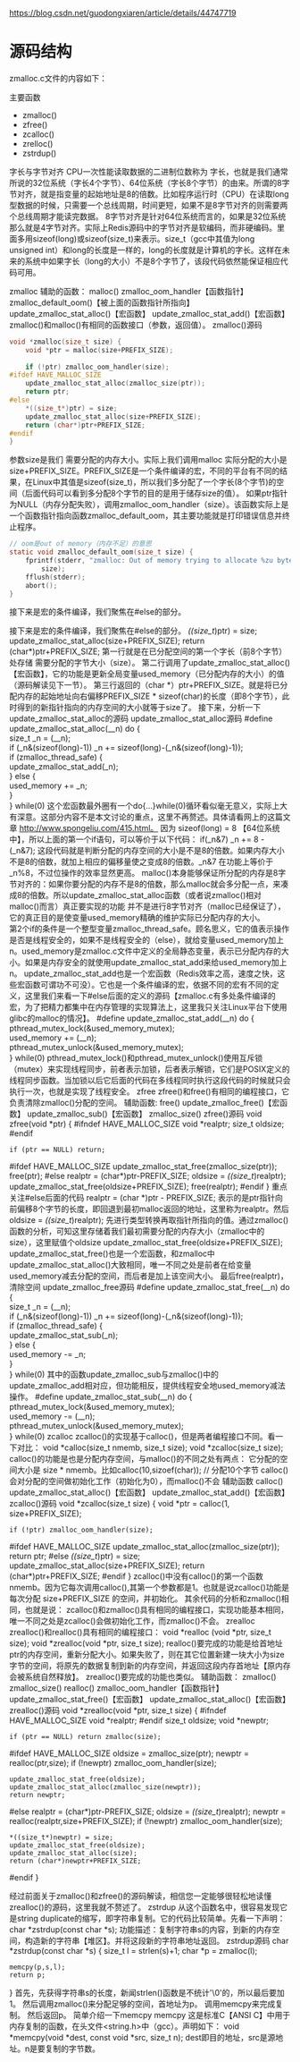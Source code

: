 

https://blog.csdn.net/guodongxiaren/article/details/44747719

# 源码结构

zmalloc.c文件的内容如下：

主要函数

- zmalloc()
- zfree()
- zcalloc()
- zrelloc()
- zstrdup()

字长与字节对齐
        CPU一次性能读取数据的二进制位数称为 字长，也就是我们通常所说的32位系统（字长4个字节）、64位系统（字长8个字节）的由来。所谓的8字节对齐，就是指变量的起始地址是8的倍数。比如程序运行时（CPU）在读取long型数据的时候，只需要一个总线周期，时间更短，如果不是8字节对齐的则需要两个总线周期才能读完数据。
         8字节对齐是针对64位系统而言的，如果是32位系统那么就是4字节对齐。实际上Redis源码中的字节对齐是软编码，而非硬编码。里面多用sizeof(long)或sizeof(size_t)来表示。size_t（gcc中其值为long unsigned int）和long的长度是一样的，long的长度就是计算机的字长。这样在未来的系统中如果字长（long的大小）不是8个字节了，该段代码依然能保证相应代码可用。



zmalloc
        辅助的函数：
malloc()
zmalloc_oom_handler【函数指针】
zmalloc_default_oom()【被上面的函数指针所指向】
update_zmalloc_stat_alloc()【宏函数】
update_zmalloc_stat_add()【宏函数】
zmalloc()和malloc()有相同的函数接口（参数，返回值）。 
zmalloc()源码

```c
void *zmalloc(size_t size) {
    void *ptr = malloc(size+PREFIX_SIZE);
 
    if (!ptr) zmalloc_oom_handler(size);
#ifdef HAVE_MALLOC_SIZE
    update_zmalloc_stat_alloc(zmalloc_size(ptr));
    return ptr;
#else
    *((size_t*)ptr) = size;
    update_zmalloc_stat_alloc(size+PREFIX_SIZE);
    return (char*)ptr+PREFIX_SIZE;
#endif
}
```



参数size是我们 需要分配的内存大小。实际上我们调用malloc 实际分配的大小是size+PREFIX_SIZE。PREFIX_SIZE是一个条件编译的宏，不同的平台有不同的结果，在Linux中其值是sizeof(size_t)，所以我们多分配了一个字长(8个字节)的空间（后面代码可以看到多分配8个字节的目的是用于储存size的值）。
        如果ptr指针为NULL（内存分配失败），调用zmalloc_oom_handler（size）。该函数实际上是一个函数指针指向函数zmalloc_default_oom，其主要功能就是打印错误信息并终止程序。

```c
// oom是out of memory（内存不足）的意思
static void zmalloc_default_oom(size_t size) {
    fprintf(stderr, "zmalloc: Out of memory trying to allocate %zu bytes\n",
        size);
    fflush(stderr);
    abort();
}
```

接下来是宏的条件编译，我们聚焦在#else的部分。

接下来是宏的条件编译，我们聚焦在#else的部分。
    *((size_t*)ptr) = size;
    update_zmalloc_stat_alloc(size+PREFIX_SIZE);
    return (char*)ptr+PREFIX_SIZE;
第一行就是在已分配空间的第一个字长（前8个字节）处存储 需要分配的字节大小（size）。
第二行调用了update_zmalloc_stat_alloc()【宏函数】，它的功能是更新全局变量used_memory（已分配内存的大小）的值（源码解读见下一节）。
第三行返回的（char *）ptr+PREFIX_SIZE。就是将已分配内存的起始地址向右偏移PREFIX_SIZE * sizeof(char)的长度（即8个字节），此时得到的新指针指向的内存空间的大小就等于size了。
接下来，分析一下update_zmalloc_stat_alloc的源码
update_zmalloc_stat_alloc源码
#define update_zmalloc_stat_alloc(__n) do { \
    size_t _n = (__n); \
    if (_n&(sizeof(long)-1)) _n += sizeof(long)-(_n&(sizeof(long)-1)); \
    if (zmalloc_thread_safe) { \
        update_zmalloc_stat_add(_n); \
    } else { \
        used_memory += _n; \
    } \
} while(0)
这个宏函数最外圈有一个do{...}while(0)循环看似毫无意义，实际上大有深意。这部分内容不是本文讨论的重点，这里不再赘述。具体请看网上的这篇文章  http://www.spongeliu.com/415.html。
        因为 sizeof(long) = 8 【64位系统中】，所以上面的第一个if语句，可以等价于以下代码：
     if(_n&7) _n += 8 - (_n&7);
         这段代码就是判断分配的内存空间的大小是不是8的倍数。如果内存大小不是8的倍数，就加上相应的偏移量使之变成8的倍数。_n&7 在功能上等价于 _n%8，不过位操作的效率显然更高。
        malloc()本身能够保证所分配的内存是8字节对齐的：如果你要分配的内存不是8的倍数，那么malloc就会多分配一点，来凑成8的倍数。所以update_zmalloc_stat_alloc函数（或者说zmalloc()相对malloc()而言）真正要实现的功能 并不是进行8字节对齐（malloc已经保证了），它的真正目的是使变量used_memory精确的维护实际已分配内存的大小。       
        第2个if的条件是一个整型变量zmalloc_thread_safe。顾名思义，它的值表示操作是否是线程安全的，如果不是线程安全的（else），就给变量used_memory加上n。used_memory是zmalloc.c文件中定义的全局静态变量，表示已分配内存的大小。如果是内存安全的就使用update_zmalloc_stat_add来给used_memory加上n。
        update_zmalloc_stat_add也是一个宏函数（Redis效率之高，速度之快，这些宏函数可谓功不可没）。它也是一个条件编译的宏，依据不同的宏有不同的定义，这里我们来看一下#else后面的定义的源码【zmalloc.c有多处条件编译的宏，为了把精力都集中在内存管理的实现算法上，这里我只关注Linux平台下使用glibc的malloc的情况】。
#define update_zmalloc_stat_add(__n) do { \
    pthread_mutex_lock(&used_memory_mutex); \
    used_memory += (__n); \
    pthread_mutex_unlock(&used_memory_mutex); \
} while(0)
        pthread_mutex_lock()和pthread_mutex_unlock()使用互斥锁（mutex）来实现线程同步，前者表示加锁，后者表示解锁，它们是POSIX定义的线程同步函数。当加锁以后它后面的代码在多线程同时执行这段代码的时候就只会执行一次，也就是实现了线程安全。
zfree
        zfree()和free()有相同的编程接口，它负责清除zmalloc()分配的空间。
辅助函数:
free()
update_zmalloc_free()【宏函数】
update_zmalloc_sub()【宏函数】
zmalloc_size()
zfree()源码
void zfree(void *ptr) {
#ifndef HAVE_MALLOC_SIZE
    void *realptr;
    size_t oldsize;
#endif

    if (ptr == NULL) return;
#ifdef HAVE_MALLOC_SIZE
    update_zmalloc_stat_free(zmalloc_size(ptr));
    free(ptr);
#else
    realptr = (char*)ptr-PREFIX_SIZE;
    oldsize = *((size_t*)realptr);
    update_zmalloc_stat_free(oldsize+PREFIX_SIZE);
    free(realptr);
#endif
}
重点关注#else后面的代码
realptr = (char *)ptr - PREFIX_SIZE;
表示的是ptr指针向前偏移8个字节的长度，即回退到最初malloc返回的地址，这里称为realptr。然后
 oldsize = *((size_t*)realptr);
先进行类型转换再取指针所指向的值。通过zmalloc()函数的分析，可知这里存储着我们最初需要分配的内存大小（zmalloc中的size），这里赋值个oldsize
update_zmalloc_stat_free(oldsize+PREFIX_SIZE);
update_zmalloc_stat_free()也是一个宏函数，和zmalloc中update_zmalloc_stat_alloc()大致相同，唯一不同之处是前者在给变量used_memory减去分配的空间，而后者是加上该空间大小。
最后free(realptr)，清除空间
update_zmalloc_free源码
#define update_zmalloc_stat_free(__n) do { \
    size_t _n = (__n); \
    if (_n&(sizeof(long)-1)) _n += sizeof(long)-(_n&(sizeof(long)-1)); \
    if (zmalloc_thread_safe) { \
        update_zmalloc_stat_sub(_n); \
    } else { \
        used_memory -= _n; \
    } \
} while(0)
其中的函数update_zmalloc_sub与zmalloc()中的update_zmalloc_add相对应，但功能相反，提供线程安全地used_memory减法操作。
#define update_zmalloc_stat_sub(__n) do { \
    pthread_mutex_lock(&used_memory_mutex); \
    used_memory -= (__n); \
    pthread_mutex_unlock(&used_memory_mutex); \
} while(0)
zcalloc
        zcalloc()的实现基于calloc()，但是两者编程接口不同。看一下对比：
void *calloc(size_t nmemb, size_t size);
void *zcalloc(size_t size);
calloc()的功能是也是分配内存空间，与malloc()的不同之处有两点：
它分配的空间大小是 size * nmemb。比如calloc(10,sizoef(char)); // 分配10个字节
calloc()会对分配的空间做初始化工作（初始化为0），而malloc()不会
辅助函数
calloc()
update_zmalloc_stat_alloc()【宏函数】
update_zmalloc_stat_add()【宏函数】
zcalloc()源码
void *zcalloc(size_t size) {
    void *ptr = calloc(1, size+PREFIX_SIZE);

    if (!ptr) zmalloc_oom_handler(size);
#ifdef HAVE_MALLOC_SIZE
    update_zmalloc_stat_alloc(zmalloc_size(ptr));
    return ptr;
#else
    *((size_t*)ptr) = size;
    update_zmalloc_stat_alloc(size+PREFIX_SIZE);
    return (char*)ptr+PREFIX_SIZE;
#endif
}
        zcalloc()中没有calloc()的第一个函数nmemb。因为它每次调用calloc(),其第一个参数都是1。也就是说zcalloc()功能是每次分配 size+PREFIX_SIZE 的空间，并初始化。
其余代码的分析和zmalloc()相同，也就是说：
        zcalloc()和zmalloc()具有相同的编程接口，实现功能基本相同，唯一不同之处是zcalloc()会做初始化工作，而zmalloc()不会。
zrealloc
        zrealloc()和realloc()具有相同的编程接口：
void *realloc (void *ptr, size_t size);
void *zrealloc(void *ptr, size_t size);
        realloc()要完成的功能是给首地址ptr的内存空间，重新分配大小。如果失败了，则在其它位置新建一块大小为size字节的空间，将原先的数据复制到新的内存空间，并返回这段内存首地址【原内存会被系统自然释放】。
        zrealloc()要完成的功能也类似。
辅助函数：
zmalloc()
zmalloc_size()
realloc()
zmalloc_oom_handler【函数指针】
update_zmalloc_stat_free()【宏函数】
update_zmalloc_stat_alloc()【宏函数】
zrealloc()源码
void *zrealloc(void *ptr, size_t size) {
#ifndef HAVE_MALLOC_SIZE
    void *realptr;
#endif
    size_t oldsize;
    void *newptr;

    if (ptr == NULL) return zmalloc(size);
#ifdef HAVE_MALLOC_SIZE
    oldsize = zmalloc_size(ptr);
    newptr = realloc(ptr,size);
    if (!newptr) zmalloc_oom_handler(size);

    update_zmalloc_stat_free(oldsize);
    update_zmalloc_stat_alloc(zmalloc_size(newptr));
    return newptr;
#else
    realptr = (char*)ptr-PREFIX_SIZE;
    oldsize = *((size_t*)realptr);
    newptr = realloc(realptr,size+PREFIX_SIZE);
    if (!newptr) zmalloc_oom_handler(size);

    *((size_t*)newptr) = size;
    update_zmalloc_stat_free(oldsize);
    update_zmalloc_stat_alloc(size);
    return (char*)newptr+PREFIX_SIZE;
#endif
}

经过前面关于zmalloc()和zfree()的源码解读，相信您一定能够很轻松地读懂zrealloc()的源码，这里我就不赘述了。
zstrdup
        从这个函数名中，很容易发现它是string duplicate的缩写，即字符串复制。它的代码比较简单。先看一下声明：
char *zstrdup(const char *s);
功能描述：复制字符串s的内容，到新的内存空间，构造新的字符串【堆区】。并将这段新的字符串地址返回。
zstrdup源码
char *zstrdup(const char *s) {
    size_t l = strlen(s)+1;
    char *p = zmalloc(l);

    memcpy(p,s,l);
    return p;
}
首先，先获得字符串s的长度，新闻strlen()函数是不统计'\0'的，所以最后要加1。
然后调用zmalloc()来分配足够的空间，首地址为p。
调用memcpy来完成复制。
然后返回p。
简单介绍一下memcpy
memcpy
        这是标准C【ANSI C】中用于内存复制的函数，在头文件<string.h>中（gcc）。声明如下：
void *memcpy(void *dest, const void *src, size_t n);
dest即目的地址，src是源地址。n是要复制的字节数。
